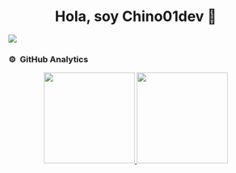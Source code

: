<div align="center">
<h1 align="center">Hola, soy Chino01dev 👋</h1>
</div>
<img src="https://media.licdn.com/dms/image/D4E16AQFDp3Db3efvIA/profile-displaybackgroundimage-shrink_350_1400/0/1698805964045?e=1726099200&v=beta&t=TheuZDNvctJhRMFUZnTM429GLT6TuRHbtqFjEHXJIUk">

### ⚙️ &nbsp;GitHub Analytics

<p align="center">
<a href="https://github.com/Chino01dev">
  <img height="180em" src="https://github-readme-stats-eight-theta.vercel.app/api?username=Chino01dev&show_icons=true&theme=algolia&include_all_commits=true&count_private=true"/>
  <img height="180em" src="https://github-readme-stats-eight-theta.vercel.app/api/top-langs/?username=Chino01dev&layout=compact&langs_count=8&theme=algolia"/>
</a>
</p>

